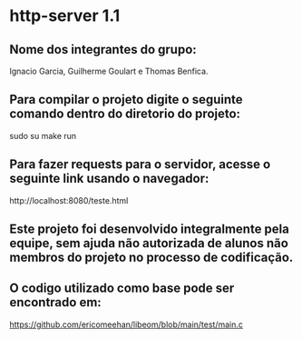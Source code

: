 # http-server 1.1
## Nome dos integrantes do grupo: 
Ignacio Garcia, Guilherme Goulart e Thomas Benfica.

## Para compilar o projeto digite o seguinte comando dentro do diretorio do projeto:
sudo su
make run

## Para fazer requests para o servidor, acesse o seguinte link usando o navegador:
http://localhost:8080/teste.html

## Este projeto foi desenvolvido integralmente pela equipe, sem ajuda não autorizada de alunos não membros do projeto no processo de codificação.

## O codigo utilizado como base pode ser encontrado em:
https://github.com/ericomeehan/libeom/blob/main/test/main.c
